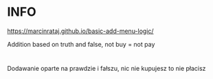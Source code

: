 # INFO

https://marcinrataj.github.io/basic-add-menu-logic/

Addition based on truth and false, not buy = not pay
#
Dodawanie oparte na prawdzie i fałszu, nic nie kupujesz to nie płacisz
